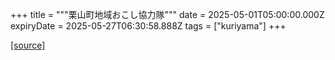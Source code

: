 +++
title = """栗山町地域おこし協力隊"""
date = 2025-05-01T05:00:00.000Z
expiryDate = 2025-05-27T06:30:58.888Z
tags = ["kuriyama"]
+++


[[source]](https://www.town.kuriyama.hokkaido.jp/soshiki/31/630.html)
